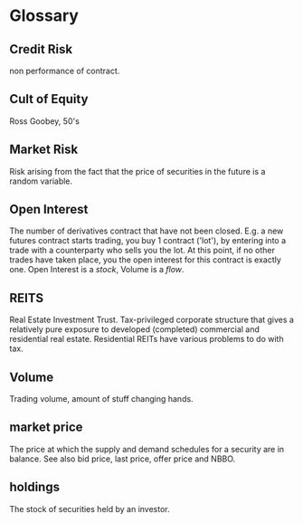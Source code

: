 # Glossary

## Credit Risk

non performance of contract.

## Cult of Equity

Ross Goobey, 50's

## Market Risk

Risk arising from the fact that the price of securities in the future is a random variable.

## Open Interest

The number of derivatives contract that have not been closed. E.g. a new futures contract starts trading, you buy 1 contract ('lot'), by entering into a trade with a counterparty who sells you the lot. At this point, if no other trades have taken place, you the open interest for this contract is exactly one.  Open Interest is a _stock_, Volume is a _flow_.

## REITS

Real Estate Investment Trust. Tax-privileged corporate structure that gives a relatively pure exposure to developed (completed) commercial and residential real estate.  Residential REITs have various problems to do with tax.

## Volume

Trading volume, amount of stuff changing hands. 

## market price

The price at which the supply and demand schedules for a security are in balance. See also bid price, last price, offer price and NBBO.

## holdings

The stock of securities held by an investor.